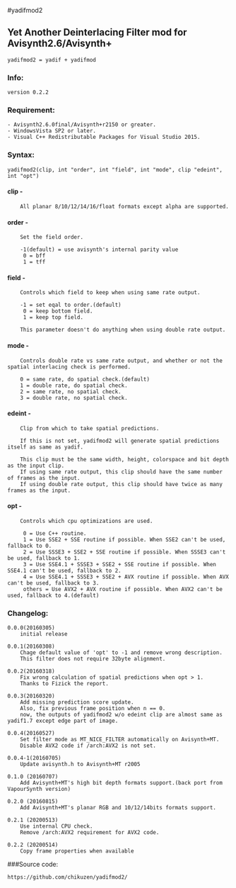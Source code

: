 #yadifmod2
## Yet Another Deinterlacing Filter mod  for Avisynth2.6/Avisynth+

	yadifmod2 = yadif + yadifmod

### Info:

	version 0.2.2

### Requirement:
	- Avisynth2.6.0final/Avisynth+r2150 or greater.
	- WindowsVista SP2 or later.
	- Visual C++ Redistributable Packages for Visual Studio 2015.

### Syntax:

	yadifmod2(clip, int "order", int "field", int "mode", clip "edeint", int "opt")

####	clip -

		All planar 8/10/12/14/16/float formats except alpha are supported.

####	order -

		Set the field order.

		-1(default) = use avisynth's internal parity value
		 0 = bff
		 1 = tff

####	field -

		Controls which field to keep when using same rate output.

		-1 = set eqal to order.(default)
		 0 = keep bottom field.
		 1 = keep top field.

		This parameter doesn't do anything when using double rate output.

####	mode -

		Controls double rate vs same rate output, and whether or not the spatial interlacing check is performed.

		0 = same rate, do spatial check.(default)
		1 = double rate, do spatial check.
		2 = same rate, no spatial check.
		3 = double rate, no spatial check.

####	edeint -

		Clip from which to take spatial predictions.

		If this is not set, yadifmod2 will generate spatial predictions itself as same as yadif.

		This clip must be the same width, height, colorspace and bit depth as the input clip.
		If using same rate output, this clip should have the same number of frames as the input.
		If using double rate output, this clip should have twice as many frames as the input.

####	opt -

		Controls which cpu optimizations are used.

		 0 = Use C++ routine.
		 1 = Use SSE2 + SSE routine if possible. When SSE2 can't be used, fallback to 0.
		 2 = Use SSSE3 + SSE2 + SSE routine if possible. When SSSE3 can't be used, fallback to 1.
		 3 = Use SSE4.1 + SSSE3 + SSE2 + SSE routine if possible. When SSE4.1 can't be used, fallback to 2.
		 4 = Use SSE4.1 + SSSE3 + SSE2 + AVX routine if possible. When AVX can't be used, fallback to 3.
		 others = Use AVX2 + AVX routine if possible. When AVX2 can't be used, fallback to 4.(default)

### Changelog:

	0.0.0(20160305)
		initial release

	0.0.1(20160308)
		Chage default value of 'opt' to -1 and remove wrong description.
		This filter does not require 32byte alignment.

	0.0.2(20160318)
		Fix wrong calculation of spatial predictions when opt > 1.
		Thanks to Fizick the report.

	0.0.3(20160320)
		Add missing prediction score update.
		Also, fix previous frame position when n == 0.
		now, the outputs of yadifmod2 w/o edeint clip are almost same as yadif1.7 except edge part of image.

	0.0.4(20160527)
		Set filter mode as MT_NICE_FILTER automatically on Avisynth+MT.
		Disable AVX2 code if /arch:AVX2 is not set.

	0.0.4-1(20160705)
		Update avisynth.h to Avisynth+MT r2005

	0.1.0 (20160707)
		Add Avisynth+MT's high bit depth formats support.(back port from VapourSynth version)

	0.2.0 (20160815)
		Add Avisynth+MT's planar RGB and 10/12/14bits formats support.
		
	0.2.1 (20200513)
		Use internal CPU check.
		Remove /arch:AVX2 requirement for AVX2 code.
		
	0.2.2 (20200514)
		Copy frame properties when available

###Source code:

	https://github.com/chikuzen/yadifmod2/

